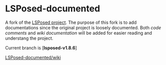 # LSPosed-documented  
A fork of the [LSPosed project](https://github.com/LSPosed). The purpose of this fork is to add documentations since the original project is loosely documented. Both _code comments_ and _wiki documentation_ will be added for easier reading and understang the project.  

Current branch is [__lsposed-v1.8.6__]  

[LSPosed-documented/wiki](https://github.com/viki3d/LSPosed-documented/wiki)  

